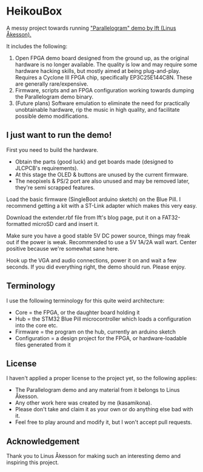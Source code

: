 # HeikouBox
A messy project towards running ["Parallelogram" demo by lft (Linus Åkesson).](https://www.linusakesson.net/scene/parallelogram/index.php)

It includes the following:
1. Open FPGA demo board designed from the ground up, as the original hardware is no longer available.
The quality is low and may require some hardware hacking skills, but mostly aimed at being plug-and-play.
Requires a Cyclone III FPGA chip, specifically EP3C25E144C8N. These are generally rare/expensive.
2. Firmware, scripts and an FPGA configuration working towards dumping the Parallelogram demo binary.
3. (Future plans) Software emulation to eliminate the need for practically unobtainable hardware,
rip the music in high quality, and facilitate possible demo modifications.

## I just want to run the demo!
First you need to build the hardware.
- Obtain the parts (good luck) and get boards made (designed to JLCPCB's requirements).
- At this stage the OLED & buttons are unused by the current firmware.
- The neopixels & PS/2 port are also unused and may be removed later, they're semi scrapped features.

Load the basic firmware (SingleBoot arduino sketch) on the Blue Pill.
I recommend getting a kit with a ST-Link adapter which makes this very easy.

Download the extender.rbf file from lft's blog page, put it on a FAT32-formatted microSD card and insert it.

Make sure you have a good stable 5V DC power source, things may freak out if the power is weak.
Recommended to use a 5V 1A/2A wall wart. Center positive because we're somewhat sane here.

Hook up the VGA and audio connections, power it on and wait a few seconds.
If you did everything right, the demo should run. Please enjoy.

## Terminology
I use the following terminology for this quite weird architecture:
- Core = the FPGA, or the daughter board holding it
- Hub = the STM32 Blue Pill microcontroller which loads a configuration into the core etc.
- Firmware = the program on the hub, currently an arduino sketch
- Configuration = a design project for the FPGA, or hardware-loadable files generated from it

## License
I haven't applied a proper license to the project yet, so the following applies:
- The Parallelogram demo and any material from it belongs to Linus Åkesson.
- Any other work here was created by me (kasamikona).
- Please don't take and claim it as your own or do anything else bad with it.
- Feel free to play around and modify it, but I won't accept pull requests.

## Acknowledgement
Thank you to Linus Åkesson for making such an interesting demo and inspiring this project.
